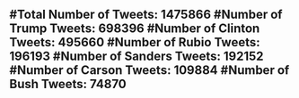 #Total Number of Tweets: 1475866 
#Number of Trump Tweets: 698396
#Number of Clinton Tweets: 495660
#Number of Rubio Tweets: 196193
#Number of Sanders Tweets: 192152
#Number of Carson Tweets: 109884
#Number of Bush Tweets: 74870
---
